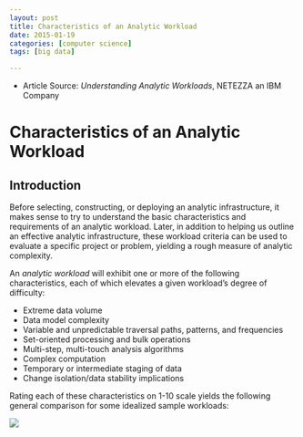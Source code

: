 ```yaml
---
layout: post
title: Characteristics of an Analytic Workload
date: 2015-01-19
categories: [computer science]
tags: [big data]

---
```


* Article Source: *Understanding Analytic Workloads*, NETEZZA an IBM Company



# Characteristics of an Analytic Workload

## Introduction


Before selecting, constructing, or deploying an analytic infrastructure, it makes sense to try to understand the basic characteristics and requirements of an analytic workload. Later, in addition to helping us outline an effective analytic infrastructure, these workload criteria can be used to evaluate a specific project or problem, yielding a rough measure of analytic complexity.

An *analytic workload* will exhibit one or more of the following characteristics, each of which elevates a given workload’s degree of difficulty:


* Extreme data volume
* Data model complexity
* Variable and unpredictable traversal paths, patterns, and frequencies
* Set-oriented processing and bulk operations
* Multi-step, multi-touch analysis algorithms
* Complex computation
* Temporary or intermediate staging of data
* Change isolation/data stability implications

Rating each of these characteristics on 1-10 scale yields the following general comparison for some idealized sample workloads:

![](http://sungsoo.github.com/images/analytic-and-transactional-workloads.png)